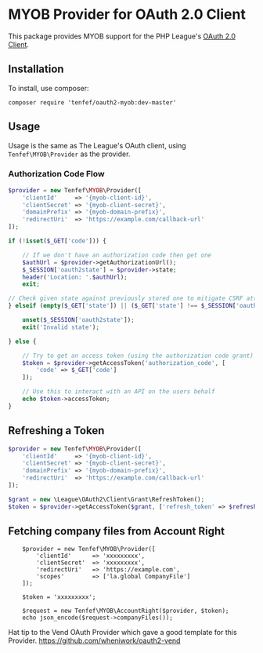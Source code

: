 # MYOB Provider for OAuth 2.0 Client

This package provides MYOB support for the PHP League's [OAuth 2.0 Client](https://github.com/thephpleague/oauth2-client).

## Installation

To install, use composer:

```
composer require 'tenfef/oauth2-myob:dev-master'
```

## Usage

Usage is the same as The League's OAuth client, using `Tenfef\MYOB\Provider` as the provider.

### Authorization Code Flow

```php
$provider = new Tenfef\MYOB\Provider([
    'clientId'     => '{myob-client-id}',
    'clientSecret' => '{myob-client-secret}',
    'domainPrefix' => '{myob-domain-prefix}',
    'redirectUri'  => 'https://example.com/callback-url'
]);

if (!isset($_GET['code'])) {

    // If we don't have an authorization code then get one
    $authUrl = $provider->getAuthorizationUrl();
    $_SESSION['oauth2state'] = $provider->state;
    header('Location: '.$authUrl);
    exit;

// Check given state against previously stored one to mitigate CSRF attack
} elseif (empty($_GET['state']) || ($_GET['state'] !== $_SESSION['oauth2state'])) {

    unset($_SESSION['oauth2state']);
    exit('Invalid state');

} else {

    // Try to get an access token (using the authorization code grant)
    $token = $provider->getAccessToken('authorization_code', [
        'code' => $_GET['code']
    ]);

    // Use this to interact with an API on the users behalf
    echo $token->accessToken;
}
```

## Refreshing a Token

```php
$provider = new Tenfef\MYOB\Provider([
    'clientId'     => '{myob-client-id}',
    'clientSecret' => '{myob-client-secret}',
    'domainPrefix' => '{myob-domain-prefix}',
    'redirectUri'  => 'https://example.com/callback-url'
]);

$grant = new \League\OAuth2\Client\Grant\RefreshToken();
$token = $provider->getAccessToken($grant, ['refresh_token' => $refreshToken]);
```


## Fetching company files from Account Right
```
    $provider = new Tenfef\MYOB\Provider([
		'clientId'      => 'xxxxxxxxx',
		'clientSecret'  => 'xxxxxxxxx',
		'redirectUri'   => 'https://example.com',
		'scopes'        => ['la.global CompanyFile']
	]);

	$token = 'xxxxxxxxx';

	$request = new Tenfef\MYOB\AccountRight($provider, $token);
	echo json_encode($request->companyFiles());
```

Hat tip to the Vend OAuth Provider which gave a good template for this Provider.
https://github.com/wheniwork/oauth2-vend
